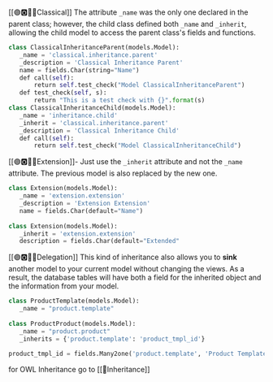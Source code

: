 [[🟣🅾️👨‍👦Classical]]
The attribute `_name` was the only one declared in the parent class; however, the child class defined both `_name` and `_inherit`, allowing the child model to access the parent class's fields and functions.

```Python
class ClassicalInheritanceParent(models.Model):  
   _name = 'classical.inheritance.parent'  
   _description = 'Classical Inheritance Parent'  
   name = fields.Char(string="Name")  
   def call(self):  
       return self.test_check("Model ClassicalInheritanceParent")  
   def test_check(self, s):  
       return "This is a test check with {}".format(s)  
class ClassicalInheritanceChild(models.Model):  
   _name = 'inheritance.child'  
   _inherit = 'classical.inheritance.parent'  
   _description = 'Classical Inheritance Child'  
   def call(self):  
       return self.test_check("Model ClassicalInheritanceChild")
```

[[🟣🅾️👨‍👦Extension]]- Just use the `_inherit` attribute and not the `_name` attribute. The previous model is also replaced by the new one. 

``` python
class Extension(models.Model):  
   _name = 'extension.extension'  
   _description = 'Extension Extension'  
   name = fields.Char(default="Name")  
  
class Extension(models.Model):  
   _inherit = 'extension.extension'  
   description = fields.Char(default="Extended"
```


[[🟣🅾️👨‍👦Delegation]]
This kind of inheritance also allows you to **sink** another model to your current model without changing the views.
As a result, the database tables will have both a field for the inherited object and the information from your model. 
```Python
class ProductTemplate(models.Model):  
   _name = "product.template"  
  
class ProductProduct(models.Model):  
   _name = "product.product"  
   _inherits = {'product.template': 'product_tmpl_id'}  
  
product_tmpl_id = fields.Many2one('product.template', 'Product Template', required=True, ondelete="cascade")
```



for OWL Inheritance go to [[🦉Inheritance]]